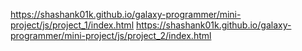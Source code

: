 https://shashank01k.github.io/galaxy-programmer/mini-project/js/project_1/index.html
https://shashank01k.github.io/galaxy-programmer/mini-project/js/project_2/index.html
